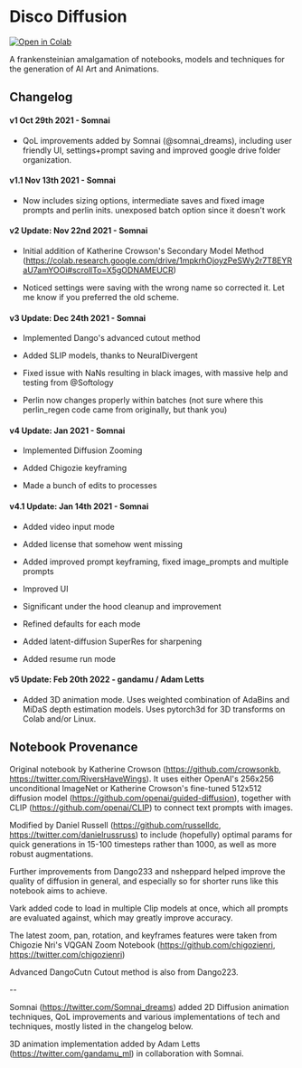 # Disco Diffusion

<a href="https://colab.research.google.com/github/alembics/disco-diffusion/blob/main/Disco_Diffusion.ipynb" target="_parent"><img src="https://colab.research.google.com/assets/colab-badge.svg" alt="Open in Colab"/></a>

A frankensteinian amalgamation of notebooks, models and techniques for the generation of AI Art and Animations.

## Changelog
#### v1 Oct 29th 2021 - Somnai
      
* QoL improvements added by Somnai (@somnai_dreams), including user friendly UI, settings+prompt saving and improved google drive folder organization.

#### v1.1 Nov 13th 2021 - Somnai
* Now includes sizing options, intermediate saves and fixed image prompts and perlin inits. unexposed batch option since it doesn't work

#### v2 Update: Nov 22nd 2021 - Somnai

* Initial addition of Katherine Crowson's Secondary Model Method (https://colab.research.google.com/drive/1mpkrhOjoyzPeSWy2r7T8EYRaU7amYOOi#scrollTo=X5gODNAMEUCR)

* Noticed settings were saving with the wrong name so corrected it. Let me know if you preferred the old scheme.

#### v3 Update: Dec 24th 2021 - Somnai

* Implemented Dango's advanced cutout method

* Added SLIP models, thanks to NeuralDivergent

* Fixed issue with NaNs resulting in black images, with massive help and testing from @Softology

* Perlin now changes properly within batches (not sure where this perlin_regen code came from originally, but thank you)

#### v4 Update: Jan 2021 - Somnai

* Implemented Diffusion Zooming

* Added Chigozie keyframing

* Made a bunch of edits to processes

#### v4.1 Update: Jan 14th 2021 - Somnai

* Added video input mode

* Added license that somehow went missing

* Added improved prompt keyframing, fixed image_prompts and multiple prompts

* Improved UI

* Significant under the hood cleanup and improvement

* Refined defaults for each mode

* Added latent-diffusion SuperRes for sharpening

* Added resume run mode

#### v5 Update: Feb 20th 2022 - gandamu / Adam Letts

* Added 3D animation mode. Uses weighted combination of AdaBins and MiDaS depth estimation models. Uses pytorch3d for 3D transforms on Colab and/or Linux.


## Notebook Provenance 

Original notebook by Katherine Crowson (https://github.com/crowsonkb, https://twitter.com/RiversHaveWings). It uses either OpenAI's 256x256 unconditional ImageNet or Katherine Crowson's fine-tuned 512x512 diffusion model (https://github.com/openai/guided-diffusion), together with CLIP (https://github.com/openai/CLIP) to connect text prompts with images.

Modified by Daniel Russell (https://github.com/russelldc, https://twitter.com/danielrussruss) to include (hopefully) optimal params for quick generations in 15-100 timesteps rather than 1000, as well as more robust augmentations.

Further improvements from Dango233 and nsheppard helped improve the quality of diffusion in general, and especially so for shorter runs like this notebook aims to achieve.

Vark added code to load in multiple Clip models at once, which all prompts are evaluated against, which may greatly improve accuracy.

The latest zoom, pan, rotation, and keyframes features were taken from Chigozie Nri's VQGAN Zoom Notebook (https://github.com/chigozienri, https://twitter.com/chigozienri)

Advanced DangoCutn Cutout method is also from Dango223.

--

Somnai (https://twitter.com/Somnai_dreams) added 2D Diffusion animation techniques, QoL improvements and various implementations of tech and techniques, mostly listed in the changelog below.

3D animation implementation added by Adam Letts (https://twitter.com/gandamu_ml) in collaboration with Somnai.
